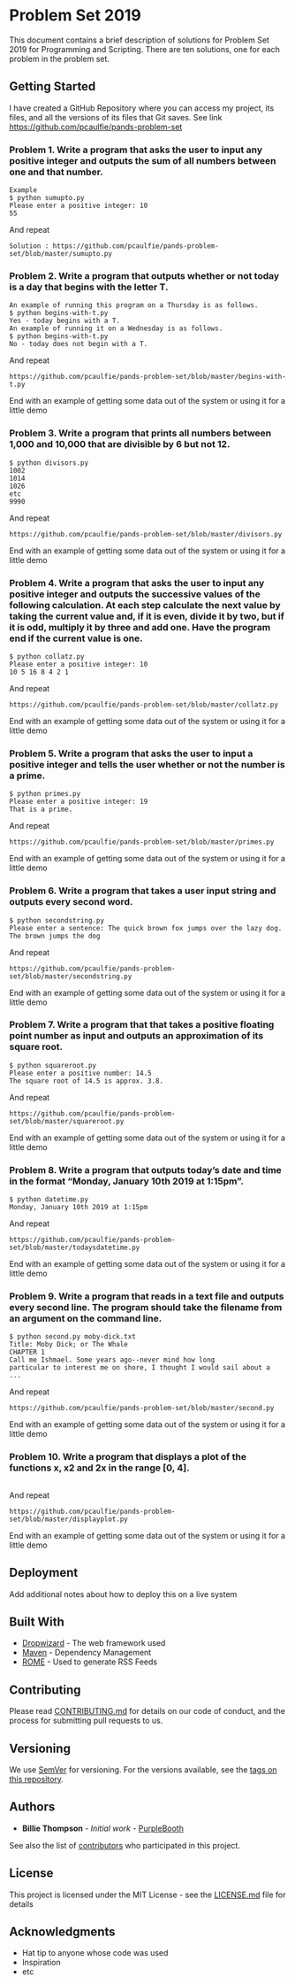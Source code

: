 # Problem Set 2019

This document contains a brief description of solutions for Problem Set 2019 for Programming and Scripting. There are ten solutions, one for each problem in the problem set.

## Getting Started

I have created a GitHub Repository where you can access my project, its files, and all the versions of its files that Git saves. See link https://github.com/pcaulfie/pands-problem-set

### Problem 1. Write a program that asks the user to input any positive integer and outputs the sum of all numbers between one and that number.
```
Example
$ python sumupto.py
Please enter a positive integer: 10
55
```
And repeat
```
Solution : https://github.com/pcaulfie/pands-problem-set/blob/master/sumupto.py
```

### Problem 2. Write a program that outputs whether or not today is a day that begins with the letter T. 

```
An example of running this program on a Thursday is as follows.
$ python begins-with-t.py
Yes - today begins with a T.
An example of running it on a Wednesday is as follows.
$ python begins-with-t.py
No - today does not begin with a T.
```

And repeat

```
https://github.com/pcaulfie/pands-problem-set/blob/master/begins-with-t.py
```

End with an example of getting some data out of the system or using it for a little demo

### Problem 3. Write a program that prints all numbers between 1,000 and 10,000 that are divisible by 6 but not 12.

```
$ python divisors.py
1002
1014
1026
etc
9990
```

And repeat

```
https://github.com/pcaulfie/pands-problem-set/blob/master/divisors.py
```

End with an example of getting some data out of the system or using it for a little demo

### Problem 4. Write a program that asks the user to input any positive integer and outputs the successive values of the following calculation. At each step calculate the next value by taking the current value and, if it is even, divide it by two, but if it is odd, multiply it by three and add one. Have the program end if the current value is one.

```
$ python collatz.py
Please enter a positive integer: 10
10 5 16 8 4 2 1
```

And repeat

```
https://github.com/pcaulfie/pands-problem-set/blob/master/collatz.py
```

End with an example of getting some data out of the system or using it for a little demo

### Problem 5. Write a program that asks the user to input a positive integer and tells the user whether or not the number is a prime.

```
$ python primes.py
Please enter a positive integer: 19
That is a prime.
```

And repeat

```
https://github.com/pcaulfie/pands-problem-set/blob/master/primes.py
```

End with an example of getting some data out of the system or using it for a little demo

### Problem 6. Write a program that takes a user input string and outputs every second word.

```
$ python secondstring.py
Please enter a sentence: The quick brown fox jumps over the lazy dog.
The brown jumps the dog
```

And repeat

```
https://github.com/pcaulfie/pands-problem-set/blob/master/secondstring.py
```

End with an example of getting some data out of the system or using it for a little demo

### Problem 7. Write a program that that takes a positive floating point number as input and outputs an approximation of its square root.

```
$ python squareroot.py
Please enter a positive number: 14.5
The square root of 14.5 is approx. 3.8.
```

And repeat

```
https://github.com/pcaulfie/pands-problem-set/blob/master/squareroot.py
```

End with an example of getting some data out of the system or using it for a little demo

### Problem 8. Write a program that outputs today’s date and time in the format “Monday, January 10th 2019 at 1:15pm”.

```
$ python datetime.py
Monday, January 10th 2019 at 1:15pm
```

And repeat

```
https://github.com/pcaulfie/pands-problem-set/blob/master/todaysdatetime.py
```

End with an example of getting some data out of the system or using it for a little demo

### Problem 9. Write a program that reads in a text file and outputs every second line. The program should take the filename from an argument on the command line.

```
$ python second.py moby-dick.txt
Title: Moby Dick; or The Whale
CHAPTER 1
Call me Ishmael. Some years ago--never mind how long
particular to interest me on shore, I thought I would sail about a
...
```

And repeat

```
https://github.com/pcaulfie/pands-problem-set/blob/master/second.py
```

End with an example of getting some data out of the system or using it for a little demo

### Problem 10. Write a program that displays a plot of the functions x, x2 and 2x in the range [0, 4].

```

```

And repeat

```
https://github.com/pcaulfie/pands-problem-set/blob/master/displayplot.py
```

End with an example of getting some data out of the system or using it for a little demo

## Deployment

Add additional notes about how to deploy this on a live system

## Built With

* [Dropwizard](http://www.dropwizard.io/1.0.2/docs/) - The web framework used
* [Maven](https://maven.apache.org/) - Dependency Management
* [ROME](https://rometools.github.io/rome/) - Used to generate RSS Feeds

## Contributing

Please read [CONTRIBUTING.md](https://gist.github.com/PurpleBooth/b24679402957c63ec426) for details on our code of conduct, and the process for submitting pull requests to us.

## Versioning

We use [SemVer](http://semver.org/) for versioning. For the versions available, see the [tags on this repository](https://github.com/your/project/tags). 

## Authors

* **Billie Thompson** - *Initial work* - [PurpleBooth](https://github.com/PurpleBooth)

See also the list of [contributors](https://github.com/your/project/contributors) who participated in this project.

## License

This project is licensed under the MIT License - see the [LICENSE.md](LICENSE.md) file for details

## Acknowledgments

* Hat tip to anyone whose code was used
* Inspiration
* etc
